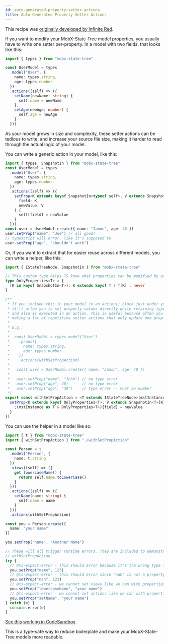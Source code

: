 ```yaml
---
id: auto-generated-property-setter-actions
title: Auto-Generated Property Setter Actions
---
```


This recipe was [originally developed by Infinite Red](https://shift.infinite.red/a-mobx-state-tree-shortcut-for-setter-actions-ac88353df060).

If you want to modify your MobX-State-Tree model properties, you usually have to write one setter per-property. In a model with two fields, that looks like this:

```ts
import { types } from "mobx-state-tree"

const UserModel = types
  .model("User", {
    name: types.string,
    age: types.number
  })
  .actions((self) => ({
    setName(newName: string) {
      self.name = newName
    },
    setAge(newAge: number) {
      self.age = newAge
    }
  }))
```

As your model grows in size and complexity, these setter actions can be tedious to write, and increase your source file size, making it harder to read through the actual logic of your model.

You can write a generic action in your model, like this:

```ts
import { types, SnapshotIn } from "mobx-state-tree"
const UserModel = types
  .model("User", {
    name: types.string,
    age: types.number
  })
  .actions((self) => ({
    setProp<K extends keyof SnapshotIn<typeof self>, V extends SnapshotIn<typeof self>[K]>(
      field: K,
      newValue: V
    ) {
      self[field] = newValue
    }
  }))
const user = UserModel.create({ name: "Jamon", age: 40 })
user.setProp("name", "Joe") // all good!
// typescript will error, like it's supposed to
user.setProp("age", "shouldn't work")
```

Or, if you want to extract that for easier reuse across different models, you can write a helper, like this:

```ts
import { IStateTreeNode, SnapshotIn } from "mobx-state-tree"

// This custom type helps TS know what properties can be modified by our returned function. It excludes actions and views, but still correctly infers model properties for auto-complete and type safety.
type OnlyProperties<T> = {
  [K in keyof SnapshotIn<T>]: K extends keyof T ? T[K] : never
}

/**
 * If you include this in your model in an action() block just under your props,
 * it'll allow you to set property values directly while retaining type safety
 * and also is executed in an action. This is useful because often you find yourself
 * making a lot of repetitive setter actions that only update one prop.
 *
 * E.g.:
 *
 *  const UserModel = types.model("User")
 *    .props({
 *      name: types.string,
 *      age: types.number
 *    })
 *    .actions(withSetPropAction)
 *
 *   const user = UserModel.create({ name: "Jamon", age: 40 })
 *
 *   user.setProp("name", "John") // no type error
 *   user.setProp("age", 30)      // no type error
 *   user.setProp("age", "30")    // type error -- must be number
 */
export const withSetPropAction = <T extends IStateTreeNode>(mstInstance: T) => ({
  setProp<K extends keyof OnlyProperties<T>, V extends SnapshotIn<T>[K]>(field: K, newValue: V) {
    ;(mstInstance as T & OnlyProperties<T>)[field] = newValue
  }
})
```

You can use the helper in a model like so:

```ts
import { t } from "mobx-state-tree"
import { withSetPropAction } from "./withSetPropAction"

const Person = t
  .model("Person", {
    name: t.string
  })
  .views((self) => ({
    get lowercaseName() {
      return self.name.toLowerCase()
    }
  }))
  .actions((self) => ({
    setName(name: string) {
      self.name = name
    }
  }))
  .actions(withSetPropAction)

const you = Person.create({
  name: "your name"
})

you.setProp("name", "Another Name")

// These will all trigger runtime errors. They are included to demonstrate TS support for
// withSetPropAction.
try {
  // @ts-expect-error - this should error because it's the wrong type for name.
  you.setProp("name", 123)
  // @ts-expect-error - this should error since 'nah' is not a property.
  you.setProp("nah", 123)
  // @ts-expect-error - we cannot set views like we can with properties.
  you.setProp("lowercaseName", "your name")
  // @ts-expect-error - we cannot set actions like we can with properties.
  you.setProp("setName", "your name")
} catch (e) {
  console.error(e)
}
```

[See this working in CodeSandbox](https://codesandbox.io/p/sandbox/set-prop-action-ts-fix-p5psk7?file=%2Fsrc%2Findex.ts%3A9%2C23).

This is a type-safe way to reduce boilerplate and make your MobX-State-Tree models more readable.
